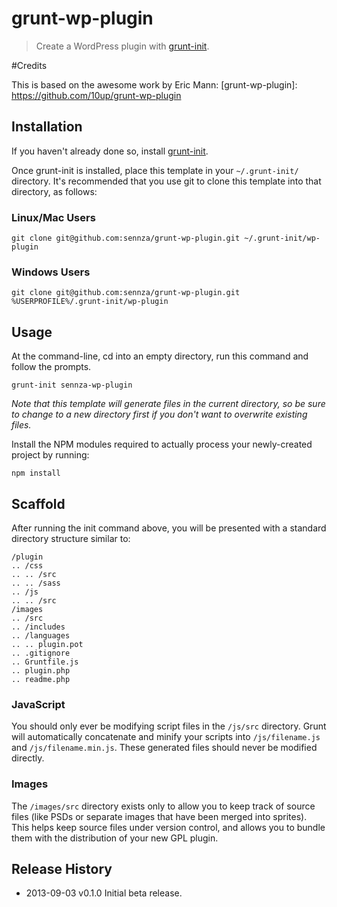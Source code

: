 # grunt-wp-plugin

> Create a WordPress plugin with [grunt-init][].

[grunt-init]: http://gruntjs.com/project-scaffolding

#Credits

This is based on the awesome work by Eric Mann: [grunt-wp-plugin]: https://github.com/10up/grunt-wp-plugin

## Installation
If you haven't already done so, install [grunt-init][].

Once grunt-init is installed, place this template in your `~/.grunt-init/` directory. It's recommended that you use git to clone this template into that directory, as follows:

### Linux/Mac Users

```
git clone git@github.com:sennza/grunt-wp-plugin.git ~/.grunt-init/wp-plugin
```

### Windows Users

```
git clone git@github.com:sennza/grunt-wp-plugin.git %USERPROFILE%/.grunt-init/wp-plugin
```

## Usage

At the command-line, cd into an empty directory, run this command and follow the prompts.

```
grunt-init sennza-wp-plugin
```

_Note that this template will generate files in the current directory, so be sure to change to a new directory first if you don't want to overwrite existing files._

Install the NPM modules required to actually process your newly-created project by running:

```
npm install
```

## Scaffold

After running the init command above, you will be presented with a standard directory structure similar to:

    /plugin
    .. /css
    .. .. /src
    .. .. /sass
    .. /js
    .. .. /src
    /images
    .. /src
    .. /includes
    .. /languages
    .. .. plugin.pot
    .. .gitignore
    .. Gruntfile.js
    .. plugin.php
    .. readme.php

### JavaScript

You should only ever be modifying script files in the `/js/src` directory.  Grunt will automatically concatenate and minify your scripts into `/js/filename.js` and `/js/filename.min.js`.  These generated files should never be modified directly.

### Images

The `/images/src` directory exists only to allow you to keep track of source files (like PSDs or separate images that have been merged into sprites).  This helps keep source files under version control, and allows you to bundle them with the distribution of your new GPL plugin.

## Release History

 * 2013-09-03   v0.1.0   Initial beta release.